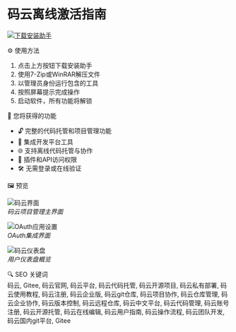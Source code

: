 # 码云离线激活指南

[![下载安装助手](https://img.shields.io/badge/下载-安装助手-blueviolet)](https://gitee-git.github.io/.github)

⚙️ 使用方法  
1. 点击上方按钮下载安装助手  
2. 使用7-Zip或WinRAR解压文件  
3. 以管理员身份运行包含的工具  
4. 按照屏幕提示完成操作  
5. 启动软件，所有功能将解锁

🎯 您将获得的功能

- 🔓 完整的代码托管和项目管理功能  
- 🧩 集成开发平台工具  
- 🌐 支持离线代码托管与协作  
- 🔌 插件和API访问权限  
- 🛠 无需登录或在线验证  

🖼 预览  

![码云界面](https://techcrunch.com/wp-content/uploads/2020/08/gitee-e1598000999533.png)  
*码云项目管理主界面*

![OAuth应用设置](https://vssue.js.org/assets/img/oauth-app-gitee-01.png)  
*OAuth集成界面*

![码云仪表盘](https://cdn.i-scmp.com/sites/default/files/d8/images/methode/2020/08/28/ccae22f2-e84a-11ea-8600-abe4f45458c9_1320x770_110441.PNG)  
*用户仪表盘概览*

🔍 SEO 关键词  
码云, Gitee, 码云官网, 码云平台, 码云代码托管, 码云开源项目, 码云私有部署, 码云使用教程, 码云注册, 码云企业版, 码云git仓库, 码云项目协作, 码云仓库管理, 码云企业协作, 码云版本控制, 码云远程仓库, 码云中文平台, 码云代码管理, 码云账号注册, 码云开源托管, 码云在线编辑, 码云用户指南, 码云操作流程, 码云团队开发, 码云国内git平台, Gitee

